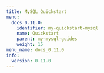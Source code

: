 ```yaml
---
title: MySQL Quickstart
menu:
  docs_0.11.0:
    identifier: my-quickstart-mysql
    name: Quickstart
    parent: my-mysql-guides
    weight: 15
menu_name: docs_0.11.0
info:
  version: 0.11.0
---
```


